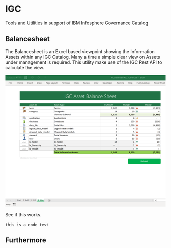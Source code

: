 # IGC
Tools and Utilities in support of IBM Infosphere Governance Catalog

## Balancesheet
The Balancesheet is an Excel based viewpoint showing the Information Assets within any IGC Catalog.  Many a time a simple clear view on Assets under management is required.  This utility make use of the IGC Rest API to calculate the view.

![Overview](https://github.com/deonpollard/igc/raw/master/wiki-images/balancesheet.png "test")

See if this works.
```
this is a code test
```
## Furthermore
